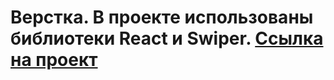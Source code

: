 # Верстка. В проекте использованы библиотеки React и Swiper. [Ссылка на проект](jazzy-shortbread-b01932.netlify.app)
